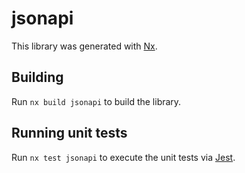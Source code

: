 # jsonapi

This library was generated with [Nx](https://nx.dev).

## Building

Run `nx build jsonapi` to build the library.

## Running unit tests

Run `nx test jsonapi` to execute the unit tests via [Jest](https://jestjs.io).
